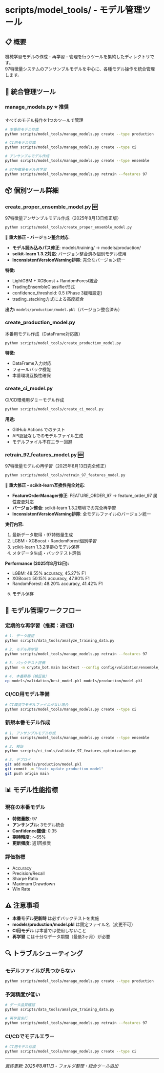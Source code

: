 # scripts/model_tools/ - モデル管理ツール

## 📋 概要

機械学習モデルの作成・再学習・管理を行うツールを集約したディレクトリです。  
97特徴量システムのアンサンブルモデルを中心に、各種モデル操作を統合管理します。

## 🎯 統合管理ツール

### **manage_models.py** ⭐ 推奨
すべてのモデル操作を1つのツールで管理

```bash
# 本番用モデル作成
python scripts/model_tools/manage_models.py create --type production

# CI用モデル作成
python scripts/model_tools/manage_models.py create --type ci

# アンサンブルモデル作成
python scripts/model_tools/manage_models.py create --type ensemble

# 97特徴量モデル再学習
python scripts/model_tools/manage_models.py retrain --features 97
```

## 📦 個別ツール詳細

### **create_proper_ensemble_model.py** 🆕
97特徴量アンサンブルモデル作成（2025年8月13日修正版）

```bash
python scripts/model_tools/create_proper_ensemble_model.py
```

**🚨 重大修正 - バージョン整合対応**:
- **モデル読み込みパス修正**: models/training/ → models/production/
- **scikit-learn 1.3.2対応**: バージョン整合済み個別モデル使用
- **InconsistentVersionWarning排除**: 完全なバージョン統一

**特徴:**
- LightGBM + XGBoost + RandomForest統合
- TradingEnsembleClassifier形式
- confidence_threshold: 0.5 (Phase 3緩和設定)
- trading_stacking方式による高度統合

**出力:** `models/production/model.pkl`（バージョン整合済み）

### **create_production_model.py**
本番用モデル作成（DataFrame対応版）

```bash
python scripts/model_tools/create_production_model.py
```

**特徴:**
- DataFrame入力対応
- フォールバック機能
- 本番環境互換性確保

### **create_ci_model.py**
CI/CD環境用ダミーモデル作成

```bash
python scripts/model_tools/create_ci_model.py
```

**用途:**
- GitHub Actions でのテスト
- API認証なしでのモデルファイル生成
- モデルファイル不在エラー回避

### **retrain_97_features_model.py** 🆕
97特徴量モデルの再学習（2025年8月13日完全修正）

```bash
python scripts/model_tools/retrain_97_features_model.py
```

**🚨 重大修正 - scikit-learn互換性完全対応**:
- **FeatureOrderManager修正**: FEATURE_ORDER_97 → feature_order_97 属性変更対応
- **バージョン整合**: scikit-learn 1.3.2環境での完全再学習
- **InconsistentVersionWarning排除**: 全モデルファイルのバージョン統一

**実行内容:**
1. 最新データ取得・97特徴量生成
2. LGBM・XGBoost・RandomForest個別学習
3. scikit-learn 1.3.2準拠のモデル保存
4. メタデータ生成・バックテスト評価

**Performance (2025年8月13日):**
- LGBM: 48.55% accuracy, 45.27% F1
- XGBoost: 50.15% accuracy, 47.90% F1
- RandomForest: 48.20% accuracy, 41.42% F1
5. モデル保存

## 🔄 モデル管理ワークフロー

### **定期的な再学習（推奨：週1回）**

```bash
# 1. データ確認
python scripts/data_tools/analyze_training_data.py

# 2. モデル再学習
python scripts/model_tools/manage_models.py retrain --features 97

# 3. バックテスト評価
python -m crypto_bot.main backtest --config config/validation/ensemble_trading.yml

# 4. 本番昇格（検証後）
cp models/validation/best_model.pkl models/production/model.pkl
```

### **CI/CD用モデル準備**

```bash
# CI環境でモデルファイルがない場合
python scripts/model_tools/manage_models.py create --type ci
```

### **新規本番モデル作成**

```bash
# 1. アンサンブルモデル作成
python scripts/model_tools/manage_models.py create --type ensemble

# 2. 検証
python scripts/ci_tools/validate_97_features_optimization.py

# 3. デプロイ
git add models/production/model.pkl
git commit -m "feat: update production model"
git push origin main
```

## 📊 モデル性能指標

### **現在の本番モデル**
- **特徴量数:** 97
- **アンサンブル:** 3モデル統合
- **Confidence閾値:** 0.35
- **期待精度:** 〜65%
- **更新頻度:** 週1回推奨

### **評価指標**
- Accuracy
- Precision/Recall
- Sharpe Ratio
- Maximum Drawdown
- Win Rate

## ⚠️ 注意事項

- **本番モデル更新時** は必ずバックテストを実施
- **models/production/model.pkl** は固定ファイル名（変更不可）
- **CI用モデル** は本番では使用しないこと
- **再学習** には十分なデータ期間（最低3ヶ月）が必要

## 🔍 トラブルシューティング

### **モデルファイルが見つからない**
```bash
python scripts/model_tools/manage_models.py create --type production
```

### **予測精度が低い**
```bash
# データ品質確認
python scripts/data_tools/analyze_training_data.py

# 再学習実行
python scripts/model_tools/manage_models.py retrain --features 97
```

### **CI/CDでモデルエラー**
```bash
# CI用モデル作成
python scripts/model_tools/manage_models.py create --type ci
```

---

*最終更新: 2025年8月11日 - フォルダ整理・統合ツール追加*